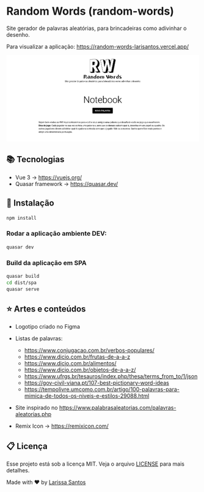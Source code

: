 # Random Words (random-words)

Site gerador de palavras aleatórias, para brincadeiras como adivinhar o desenho.

Para visualizar a aplicação: https://random-words-larisantos.vercel.app/

![imagem](https://github.com/LariMoro20/RandomWords/blob/main/ramdom.png)

## :books: Tecnologias

- Vue 3 -> https://vuejs.org/
- Quasar framework -> https://quasar.dev/

## :hammer: Instalação

```bash
npm install
```

### Rodar a aplicação ambiente DEV:

```bash
quasar dev
```

### Build da aplicação em SPA

```bash
quasar build
cd dist/spa
quasar serve
```

## :star: Artes e conteúdos

- Logotipo criado no Figma
- Listas de palavras:

  - https://www.conjugacao.com.br/verbos-populares/
  - https://www.dicio.com.br/frutas-de-a-a-z
  - https://www.dicio.com.br/alimentos/
  - https://www.dicio.com.br/objetos-de-a-a-z/
  - https://www.ufrgs.br/tesauros/index.php/thesa/terms_from_to/1/json
  - https://gov-civil-viana.pt/107-best-pictionary-word-ideas
  - https://tempolivre.umcomo.com.br/artigo/100-palavras-para-mimica-de-todos-os-niveis-e-estilos-29088.html

- Site inspirado no https://www.palabrasaleatorias.com/palavras-aleatorias.php
- Remix Icon -> https://remixicon.com/

## :clipboard: Licença

Esse projeto está sob a licença MIT. Veja o arquivo [LICENSE](LICENSE) para mais detalhes.

Made with :heart: by [Larissa Santos](https://larissa-santos.vercel.app/)
